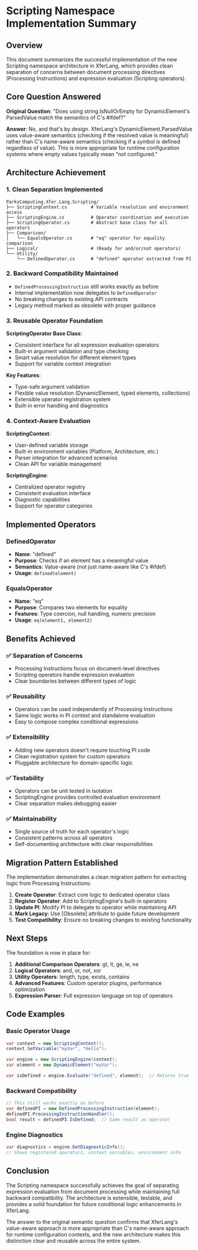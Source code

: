# Scripting Namespace Implementation Summary

## Overview

This document summarizes the successful implementation of the new Scripting namespace architecture in XferLang, which provides clean separation of concerns between document processing directives (Processing Instructions) and expression evaluation (Scripting operators).

## Core Question Answered

**Original Question**: "Does using string.IsNullOrEmpty for DynamicElement's ParsedValue match the semantics of C's #ifdef?"

**Answer**: No, and that's by design. XferLang's DynamicElement.ParsedValue uses value-aware semantics (checking if the resolved value is meaningful) rather than C's name-aware semantics (checking if a symbol is defined regardless of value). This is more appropriate for runtime configuration systems where empty values typically mean "not configured."

## Architecture Achievement

### 1. Clean Separation Implemented

```
ParksComputing.Xfer.Lang.Scripting/
├── ScriptingContext.cs         # Variable resolution and environment access
├── ScriptingEngine.cs          # Operator coordination and execution
├── ScriptingOperator.cs        # Abstract base class for all operators
├── Comparison/
│   └── EqualsOperator.cs       # "eq" operator for equality comparison
├── Logical/                    # (Ready for and/or/not operators)
└── Utility/
    └── DefinedOperator.cs      # "defined" operator extracted from PI
```

### 2. Backward Compatibility Maintained

- `DefinedProcessingInstruction` still works exactly as before
- Internal implementation now delegates to `DefinedOperator`
- No breaking changes to existing API contracts
- Legacy method marked as obsolete with proper guidance

### 3. Reusable Operator Foundation

**ScriptingOperator Base Class**:
- Consistent interface for all expression evaluation operators
- Built-in argument validation and type checking
- Smart value resolution for different element types
- Support for variable context integration

**Key Features**:
- Type-safe argument validation
- Flexible value resolution (DynamicElement, typed elements, collections)
- Extensible operator registration system
- Built-in error handling and diagnostics

### 4. Context-Aware Evaluation

**ScriptingContext**:
- User-defined variable storage
- Built-in environment variables (Platform, Architecture, etc.)
- Parser integration for advanced scenarios
- Clean API for variable management

**ScriptingEngine**:
- Centralized operator registry
- Consistent evaluation interface
- Diagnostic capabilities
- Support for operator categories

## Implemented Operators

### DefinedOperator
- **Name**: "defined"
- **Purpose**: Checks if an element has a meaningful value
- **Semantics**: Value-aware (not just name-aware like C's #ifdef)
- **Usage**: `defined(element)`

### EqualsOperator
- **Name**: "eq"
- **Purpose**: Compares two elements for equality
- **Features**: Type coercion, null handling, numeric precision
- **Usage**: `eq(element1, element2)`

## Benefits Achieved

### ✅ Separation of Concerns
- Processing Instructions focus on document-level directives
- Scripting operators handle expression evaluation
- Clear boundaries between different types of logic

### ✅ Reusability
- Operators can be used independently of Processing Instructions
- Same logic works in PI context and standalone evaluation
- Easy to compose complex conditional expressions

### ✅ Extensibility
- Adding new operators doesn't require touching PI code
- Clean registration system for custom operators
- Pluggable architecture for domain-specific logic

### ✅ Testability
- Operators can be unit tested in isolation
- ScriptingEngine provides controlled evaluation environment
- Clear separation makes debugging easier

### ✅ Maintainability
- Single source of truth for each operator's logic
- Consistent patterns across all operators
- Self-documenting architecture with clear responsibilities

## Migration Pattern Established

The implementation demonstrates a clean migration pattern for extracting logic from Processing Instructions:

1. **Create Operator**: Extract core logic to dedicated operator class
2. **Register Operator**: Add to ScriptingEngine's built-in operators
3. **Update PI**: Modify PI to delegate to operator while maintaining API
4. **Mark Legacy**: Use [Obsolete] attribute to guide future development
5. **Test Compatibility**: Ensure no breaking changes to existing functionality

## Next Steps

The foundation is now in place for:

1. **Additional Comparison Operators**: gt, lt, ge, le, ne
2. **Logical Operators**: and, or, not, xor
3. **Utility Operators**: length, type, exists, contains
4. **Advanced Features**: Custom operator plugins, performance optimization
5. **Expression Parser**: Full expression language on top of operators

## Code Examples

### Basic Operator Usage
```csharp
var context = new ScriptingContext();
context.SetVariable("myVar", "Hello");

var engine = new ScriptingEngine(context);
var element = new DynamicElement("myVar");

var isDefined = engine.Evaluate("defined", element);  // Returns true
```

### Backward Compatibility
```csharp
// This still works exactly as before
var definedPI = new DefinedProcessingInstruction(element);
definedPI.ProcessingInstructionHandler();
bool result = definedPI.IsDefined;  // Same result as operator
```

### Engine Diagnostics
```csharp
var diagnostics = engine.GetDiagnosticInfo();
// Shows registered operators, context variables, environment info
```

## Conclusion

The Scripting namespace successfully achieves the goal of separating expression evaluation from document processing while maintaining full backward compatibility. The architecture is extensible, testable, and provides a solid foundation for future conditional logic enhancements in XferLang.

The answer to the original semantic question confirms that XferLang's value-aware approach is more appropriate than C's name-aware approach for runtime configuration contexts, and the new architecture makes this distinction clear and reusable across the entire system.
